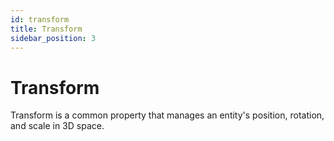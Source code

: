 ```yaml
---
id: transform
title: Transform
sidebar_position: 3
---
```


# Transform

Transform is a common property that manages an entity's position, rotation, and scale in 3D space. 
